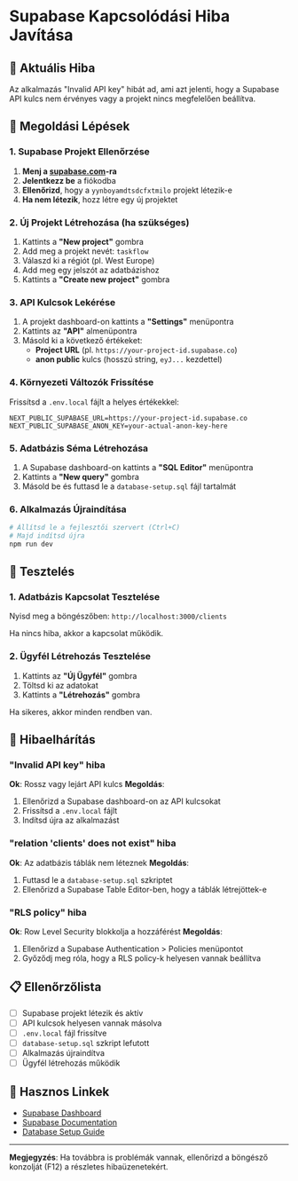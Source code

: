 # Supabase Kapcsolódási Hiba Javítása

## 🚨 Aktuális Hiba

Az alkalmazás "Invalid API key" hibát ad, ami azt jelenti, hogy a Supabase API kulcs nem érvényes vagy a projekt nincs megfelelően beállítva.

## 🔧 Megoldási Lépések

### 1. Supabase Projekt Ellenőrzése

1. **Menj a [supabase.com](https://supabase.com)-ra**
2. **Jelentkezz be** a fiókodba
3. **Ellenőrizd**, hogy a `yynboyamdtsdcfxtmilo` projekt létezik-e
4. **Ha nem létezik**, hozz létre egy új projektet

### 2. Új Projekt Létrehozása (ha szükséges)

1. Kattints a **"New project"** gombra
2. Add meg a projekt nevét: `taskflow`
3. Válaszd ki a régiót (pl. West Europe)
4. Add meg egy jelszót az adatbázishoz
5. Kattints a **"Create new project"** gombra

### 3. API Kulcsok Lekérése

1. A projekt dashboard-on kattints a **"Settings"** menüpontra
2. Kattints az **"API"** almenüpontra
3. Másold ki a következő értékeket:
   - **Project URL** (pl. `https://your-project-id.supabase.co`)
   - **anon public** kulcs (hosszú string, `eyJ...` kezdettel)

### 4. Környezeti Változók Frissítése

Frissítsd a `.env.local` fájlt a helyes értékekkel:

```env
NEXT_PUBLIC_SUPABASE_URL=https://your-project-id.supabase.co
NEXT_PUBLIC_SUPABASE_ANON_KEY=your-actual-anon-key-here
```

### 5. Adatbázis Séma Létrehozása

1. A Supabase dashboard-on kattints a **"SQL Editor"** menüpontra
2. Kattints a **"New query"** gombra
3. Másold be és futtasd le a `database-setup.sql` fájl tartalmát

### 6. Alkalmazás Újraindítása

```bash
# Állítsd le a fejlesztői szervert (Ctrl+C)
# Majd indítsd újra
npm run dev
```

## 🧪 Tesztelés

### 1. Adatbázis Kapcsolat Tesztelése

Nyisd meg a böngészőben: `http://localhost:3000/clients`

Ha nincs hiba, akkor a kapcsolat működik.

### 2. Ügyfél Létrehozás Tesztelése

1. Kattints az **"Új Ügyfél"** gombra
2. Töltsd ki az adatokat
3. Kattints a **"Létrehozás"** gombra

Ha sikeres, akkor minden rendben van.

## 🐛 Hibaelhárítás

### "Invalid API key" hiba

**Ok**: Rossz vagy lejárt API kulcs
**Megoldás**: 
1. Ellenőrizd a Supabase dashboard-on az API kulcsokat
2. Frissítsd a `.env.local` fájlt
3. Indítsd újra az alkalmazást

### "relation 'clients' does not exist" hiba

**Ok**: Az adatbázis táblák nem léteznek
**Megoldás**:
1. Futtasd le a `database-setup.sql` szkriptet
2. Ellenőrizd a Supabase Table Editor-ben, hogy a táblák létrejöttek-e

### "RLS policy" hiba

**Ok**: Row Level Security blokkolja a hozzáférést
**Megoldás**:
1. Ellenőrizd a Supabase Authentication > Policies menüpontot
2. Győződj meg róla, hogy a RLS policy-k helyesen vannak beállítva

## 📋 Ellenőrzőlista

- [ ] Supabase projekt létezik és aktív
- [ ] API kulcsok helyesen vannak másolva
- [ ] `.env.local` fájl frissítve
- [ ] `database-setup.sql` szkript lefutott
- [ ] Alkalmazás újraindítva
- [ ] Ügyfél létrehozás működik

## 🔗 Hasznos Linkek

- [Supabase Dashboard](https://supabase.com/dashboard)
- [Supabase Documentation](https://supabase.com/docs)
- [Database Setup Guide](SUPABASE_SETUP.md)

---

**Megjegyzés**: Ha továbbra is problémák vannak, ellenőrizd a böngésző konzolját (F12) a részletes hibaüzenetekért.

